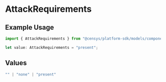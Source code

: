 # AttackRequirements

## Example Usage

```typescript
import { AttackRequirements } from "@censys/platform-sdk/models/components";

let value: AttackRequirements = "present";
```

## Values

```typescript
"" | "none" | "present"
```